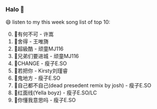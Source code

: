 

### Halo 👋

😄 listen to my this week song list of top 10:

0. 🌈有何不可 - 许嵩
1. 🌈舍得 - 王唯旖
2. 🌈超級酷 - 顽童MJ116
3. 🌈兄弟们要进城 - 顽童MJ116
4. 🌈CHANGE - 瘦子E.SO
5. 🌈若把你 - Kirsty刘瑾睿
6. 🌈鬼地方 - 瘦子E.SO
7. 🌈自己都不自己(dead presedent remix by josh) - 瘦子E.SO
8. 🌈红面线(Yella boyz) - 瘦子E.SO/LC
9. 🌈你懂我意思吗 - 瘦子E.SO

